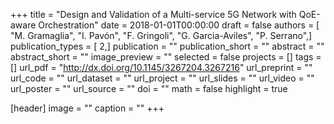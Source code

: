 +++
title = "Design and Validation of a Multi-service 5G Network with QoE-aware Orchestration"
date = 2018-01-01T00:00:00
draft = false
authors = [ "M. Gramaglia", "I. Pavón", "F. Gringoli", "G. Garcia-Aviles", "P. Serrano",]
publication_types = [ 2,]
publication = ""
publication_short = ""
abstract = ""
abstract_short = ""
image_preview = ""
selected = false
projects = []
tags = []
url_pdf = "http://dx.doi.org/10.1145/3267204.3267216"
url_preprint = ""
url_code = ""
url_dataset = ""
url_project = ""
url_slides = ""
url_video = ""
url_poster = ""
url_source = ""
doi = ""
math = false
highlight = true

[header]
image = ""
caption = ""
+++
